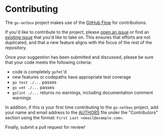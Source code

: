 Contributing
============

The `go-netbox` project makes use of the [GitHub Flow](https://docs.github.com/get-started/quickstart/github-flow)
for contributions.

If you'd like to contribute to the project, please
[open an issue](https://github.com/intercloud/go-netbox/issues/new) or find an
[existing issue](https://github.com/intercloud/go-netbox/issues) that you'd like
to take on.  This ensures that efforts are not duplicated, and that a new feature
aligns with the focus of the rest of the repository.

Once your suggestion has been submitted and discussed, please be sure that your
code meets the following criteria:
  - code is completely `gofmt`'d
  - new features or codepaths have appropriate test coverage
  - `go test ./...` passes
  - `go vet ./...` passes
  - `golint ./...` returns no warnings, including documentation comment warnings

In addition, if this is your first time contributing to the `go-netbox` project,
add your name and email address to the
[AUTHORS](https://github.com/intercloud/go-netbox/blob/master/AUTHORS) file
under the "Contributors" section using the format:
`First Last <email@example.com>`.

Finally, submit a pull request for review!
